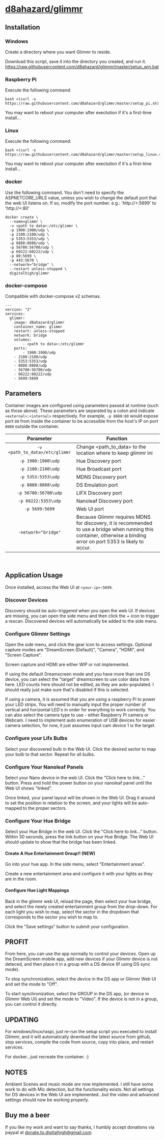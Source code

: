 # [d8ahazard/glimmr](https://github.com/d8ahazard/glimmr)

## Installation

### Windows
Create a directory where you want Glimmr to reside.

Download this script, save it into the directory you created, and run it.
https://raw.githubusercontent.com/d8ahazard/glimmr/master/setup_win.bat


### Raspberry Pi
Execute the following command:
```
bash <(curl -s https://raw.githubusercontent.com/d8ahazard/glimmr/master/setup_pi.sh)
```
You may want to reboot your computer after exectution if it's a first-time install...


### Linux
Execute the following command:
```
bash <(curl -s https://raw.githubusercontent.com/d8ahazard/glimmr/master/setup_linux.sh)
```
You may want to reboot your computer after exectution if it's a first-time install...


### docker
Use the following command. You don't need to specify the ASPNETCORE_URLS value, unless you wish to change the default
port that the web UI listens on. If so, modify the port number. e.g.: 'http://+:5699' to 'http://+:80'

```
docker create \
  --name=glimmr \
  -v <path to data>:/etc/glimmr \
  -p 1900:1900/udp \
  -p 2100:2100/udp \
  -p 5353:5353/udp \  
  -p 8888:8888/udp \ 
  -p 56700:56700/udp \ 
  -p 60222:60222/udp \ 
  -p 80:5699 \
  -p 443:5670 \
  --network="bridge" \
  --restart unless-stopped \
  digitalhigh/glimmr
```


### docker-compose

Compatible with docker-compose v2 schemas.

```
---
version: "2"
services:
  glimmr:
    image: d8ahazard/glimmr
    container_name: glimmr
    restart: unless-stopped
    network: bridge
	volumes:
      	- <path to data>:/etc/glimmr
    ports:
      	- 1900:1900/udp
  	- 2100:2100/udp
  	- 5353:5353/udp
  	- 8888:8888/udp
  	- 56700:56700/udp
  	- 60222:60222/udp
  	- 5699:5699
```

## Parameters

Container images are configured using parameters passed at runtime (such as those above). These parameters are separated by a colon and indicate `<external>:<internal>` respectively. For example, `-p 8080:80` would expose port `80` from inside the container to be accessible from the host's IP on port `8080` outside the container.

| Parameter | Function |
| :----: | --- |
| `-v <path_to_data>/etc/glimmr` | Change <path_to_data> to the location where to keep glimmr ini |
| `-p 1900:1900\udp` | Hue Discovery port |
| `-p 2100:2100\udp` | Hue Broadcast port |
| `-p 5353:5353\udp` | MDNS Discovery port |
| `-p 8888:8888\udp` | DS Emulation port |
| `-p 56700:56700\udp` | LIFX Discovery port |
| `-p 60222:5353\udp` | Nanoleaf Discovery port |
| `-p 5699:5699` | Web UI port |
| `-network="bridge"` | Because Glimmr requires MDNS for discovery, it is recommended to use a bridge when running this container, otherwise a binding error on port 5353 is likely to occur. |





&nbsp;
## Application Usage

Once installed, access the Web UI at `<your-ip>:5699`.

### Discover Devices
Discovery should be auto-triggered when you open the web UI. If devices are missing, you can open the side menu and then click the + icon to trigger a rescan. Discovered devices will automatically be added to the side menu.

### Configure Glimmr Settings
Open the side menu, and click the gear icon to access settings.
Optional capture modes are "DreamScreen (Default)", "Camera", "HDMI", and "Screen Capture".

Screen capture and HDMI are either WIP or not implemented.

If using the default Dreamscreen mode and you have more than one DS device, you can select the "target" dreamscreen to use color data from here. LED counts here should not be edited, as they are auto-populated. I should really just make sure that's disabled if this is selected.

If using a camera, it is assumed that you are using a raspberry Pi to power your LED strips. You will need to manually input the proper number of vertical and horizontal LED's in order for everything to work correctly. You can also select the camera type to use - either Raspberry Pi camera or Webcam. I need to implement auto enumeration of USB devices for easier camera selection, for now, it just assumes input cam device 1 is the target.

### Configure your Lifx Bulbs
Select your discovered bulb in the Web UI. Click the desired sector to map your bulb to that sector. Repeat for all bulbs.

### Configure Your Nanoleaf Panels
Select your Nano device in the web UI. Click the "Click here to link..." button. Press and hold the power button on your nanoleaf panel until the Web UI shows "linked".

Once linked, your panel layout will be shown in the Web UI. Drag it around to set the position in relation to the screen, and your lights will be auto-mapped to the proper sectors.


### Configure Your Hue Bridge
Select your Hue Bridge in the web UI. Click the "Click here to link..." button. Within 30 seconds, press the link button on your Hue Bridge. The Web UI should update to show that the bridge has been linked.

#### Create A Hue Entertainment Group!! (NEW)
Go into your hue app. In the side menu, select "Entertainment areas".

Create a new entertainment area and configure it with your lights as they are in the room.

#### Configure Hue Light Mappings
Back in the glimmr web UI, reload the page, then select your hue bridge, and select the newly created entertainment group from the drop-down.
For each light you wish to map, select the sector in the dropdown that corresponds to the sector you wish to map to.

Click the "Save settings" button to submit your configuration.

## PROFIT

From here, you can use the app normally to control your devices. Open up the DreamScreen mobile app, add new devices if your Glimmr device is not deteced, and then place it in a group with a DS device (If using DS sync mode).

To stop synchronization, select the device in the DS app or Glimmr Web UI and set the mode to "Off".

To start synchronization, select the GROUP in the DS app, (or device in Glimmr Web UI) and set the mode to "Video". If the device is not in a group, you can control it directly.


## UPDATING
For windows/linux/raspi, just re-run the setup script you executed to install Glimmr, and it will automatically download the latest source from github, stop services, compile the code from source, copy into place, and restart services. 

For docker...just recreate the container. :)

## NOTES

Ambient Scenes and music mode *are* now implemented. I still have some work to do with Mic detection, but the functionality exists.
Not all settings for DS devices in the Web UI are implemented...but the video and advanced settings should now be working properly.

## Buy me a beer

If you like my work and want to say thanks, I humbly accept donations via paypal at donate.to.digitalhigh@gmail.com
